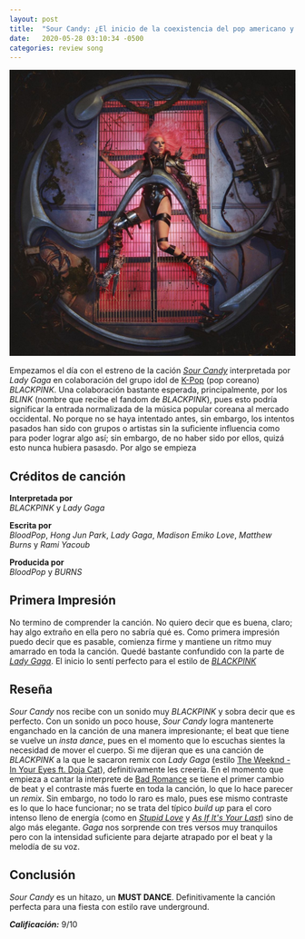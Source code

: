 ```yaml
---
layout: post
title:  "Sour Candy: ¿El inicio de la coexistencia del pop americano y coreano?"
date:   2020-05-28 03:10:34 -0500
categories: review song
---
```


![Sour Candy Poster][COVER]

Empezamos el día con el estreno de la cación [*Sour Candy*][SOUR] interpretada por *Lady Gaga* en colaboración del grupo idol de [K-Pop][KPOP] (pop coreano) *BLACKPINK*. Una colaboración bastante esperada, principalmente, por los *BLINK* (nombre que recibe el fandom de *BLACKPINK*), pues esto podría significar la entrada normalizada de la música popular coreana al mercado occidental. No porque no se haya intentado antes, sin embargo, los intentos pasados han sido con grupos o artistas sin la suficiente influencia como para poder lograr algo así; sin embargo, de no haber sido por ellos, quizá esto nunca hubiera pasasdo. Por algo se empieza

## Créditos de canción

**Interpretada por**  
*BLACKPINK* y *Lady Gaga*

**Escrita por**  
*BloodPop*, *Hong Jun Park*, *Lady Gaga*, *Madison Emiko Love*, *Matthew Burns* y *Rami Yacoub*

**Producida por**  
*BloodPop* y *BURNS*

## Primera Impresión
No termino de comprender la canción. No quiero decir que es buena, claro; hay algo extraño en ella pero no sabría qué es. Como primera impresión puedo decir que es pasable, comienza firme y mantiene un ritmo muy amarrado en toda la canción. Quedé bastante confundido con la parte de [*Lady Gaga*][GAGA]. El inicio lo sentí perfecto para el estilo de [*BLACKPINK*][BP]

## Reseña
*Sour Candy* nos recibe con un sonido muy *BLACKPINK* y sobra decir que es perfecto. Con un sonido un poco house, *Sour Candy* logra mantenerte enganchado en la canción de una manera impresionante; el beat que tiene se vuelve un *insta dance*, pues en el momento que lo escuchas sientes la necesidad de mover el cuerpo. Si me dijeran que es una canción de *BLACKPINK* a la que le sacaron remix con *Lady Gaga* (estilo [The Weeknd - In Your Eyes ft. Doja Cat][IYED]), definitivamente les creería. En el momento que empieza a cantar la interprete de [Bad Romance][BARO] se tiene el primer cambio de beat y el contraste más fuerte en toda la canción, lo que lo hace parecer un *remix*. Sin embargo, no todo lo raro es malo, pues ese mismo contraste es lo que lo hace funcionar; no se trata del típico *build up* para el coro intenso lleno de energía (como en [*Stupid Love*][STULO] y [*As If It's Your Last*][AIYL]) sino de algo más elegante. *Gaga* nos sorprende con tres versos muy tranquilos pero con la intensidad suficiente para dejarte atrapado por el beat y la melodía de su voz.

## Conclusión
*Sour Candy* es un hitazo, un **MUST DANCE**. Definitivamente la canción perfecta para una fiesta con estilo rave underground.

***Calificación:*** 9/10

[COVER]: /assets/img/sour_candy.jpg "Sour Candy - Lady Gaga ft. BLACKPINK"
[GAGA]: https://open.spotify.com/artist/1HY2Jd0NmPuamShAr6KMms?si=ppN25qRnRkCv5nj5eFsDgA "Lady Gaga en Spotify"
[BP]: https://open.spotify.com/artist/41MozSoPIsD1dJM0CLPjZF "BLACKPINK en Spotify"
[SOUR]: https://open.spotify.com/track/6R6ZoHTypt5lt68MWbzZXv?si=y9uQGrsFREiq_7vyqyk1fQ "Escucha 'Sour Candy - Lady Gaga ft. BLACKPINK'"
[KPOP]: https://es.wikipedia.org/wiki/K-pop "K-Pop (Wikipedia)"
[IYED]: https://open.spotify.com/track/0UnTaVkntyh3vqvLEvbpQx?si=RqBPoaJFSnOCD0AbHS_7OQ "Escucha 'In Your Eyes - The Weeknd ft. Doja Cat'"
[BARO]: https://open.spotify.com/track/0SiywuOBRcynK0uKGWdCnn?si=WM7ubBKnRyGUm_TofrQUGQ "Escucha 'Bad Romance - Lady Gaga'"
[STULO]: https://open.spotify.com/track/2kJu14V7hbZw3I4K8L8SXb?si=ENl_A547RuG_nG1yVQscmw "Escucha 'Stupid Love - Lady Gaga'"
[AIYL]: https://open.spotify.com/track/1Zyd6zQnC6XIIzmg3hP7Ot?si=JjX5LkqeRqWuanHz3Zr10g "Escucha 'As If It's Your Last - BLACKPINK'"